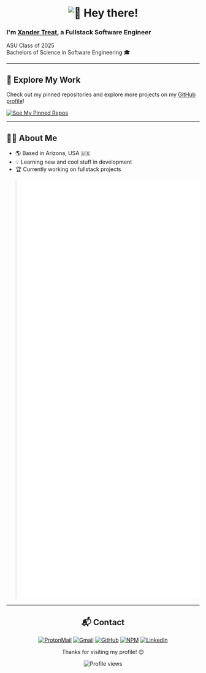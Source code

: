 <div align="center">
  <h1>
    <picture>
      <source srcset="https://fonts.gstatic.com/s/e/notoemoji/latest/1f44b_1f3fb/512.webp" type="image/webp">
      <img src="https://fonts.gstatic.com/s/e/notoemoji/latest/1f44b_1f3fb/512.gif" alt="👋" width="30" height="30">
    </picture>
    Hey there!
  </h1>
</div>

### I'm [Xander Treat](https://xtreat.dev/), a Fullstack Software Engineer

ASU Class of 2025  
Bachelors of Science in Software Engineering 🎓

---

## 📌 Explore My Work

Check out my pinned repositories and explore more projects on my [GitHub profile](https://github.com/xandertreat?tab=repositories&q=&type=&language=&sort=stargazers)!

[![See My Pinned Repos](https://img.shields.io/badge/-See%20My%20Pinned%20Repos-181717?style=for-the-badge&logo=github&logoColor=white)](https://github.com/xandertreat?tab=repositories&q=&type=&language=&sort=stargazers)

---

## 🧑‍💻 About Me

<div id="user-content-toc">
  <ul>
    <li>🌎 Based in Arizona, USA 🇺🇸</li>
    <li>💡 Learning new and cool stuff in development</li>
    <li>🏆 Currently working on fullstack projects</li>
  </ul>
</div>

<div align="center">

> <img src="https://raw.githubusercontent.com/xandertreat/github-stats/master/generated/overview.svg#gh-dark-mode-only" alt="stats" />
> <img src="https://raw.githubusercontent.com/xandertreat/github-stats/master/generated/overview.svg#gh-light-mode-only" alt="stats" />
> <img src="https://raw.githubusercontent.com/xandertreat/github-stats/master/generated/languages.svg#gh-dark-mode-only" alt="languages" />
> <img src="https://raw.githubusercontent.com/xandertreat/github-stats/master/generated/languages.svg#gh-light-mode-only" alt="languages" />

</div>

---

<div align="center">

## 📬 Contact

<a href="mailto:xandertreat@proton.me"><img src="https://img.shields.io/badge/ProtonMail-8B89CC?style=for-the-badge&logo=protonmail&logoColor=white" alt="ProtonMail" /></a>
<a href="mailto:xander.treat@gmail.com"><img src="https://img.shields.io/badge/Gmail-D14836?style=for-the-badge&logo=gmail&logoColor=white" alt="Gmail" /></a>
<a href="https://github.com/xandertreat"><img src="https://img.shields.io/badge/github-%23121011.svg?style=for-the-badge&logo=github&logoColor=white" alt="GitHub" /></a>
<a href="https://www.npmjs.com/~xtreat"><img src="https://img.shields.io/badge/NPM-%23CB3837.svg?style=for-the-badge&logo=npm&logoColor=white" alt="NPM" /></a>
<a href="https://www.linkedin.com/in/xandertreat/"><img src="https://img.shields.io/badge/linkedin-%230077B5.svg?style=for-the-badge&logo=linkedin&logoColor=white" alt="LinkedIn" /></a>

<p>Thanks for visiting my profile! 😊</p>

<p align="center">
  <img src="https://komarev.com/ghpvc/?username=xandertreat&style=for-the-badge&color=181717" alt="Profile views" />
</p>

</div>

